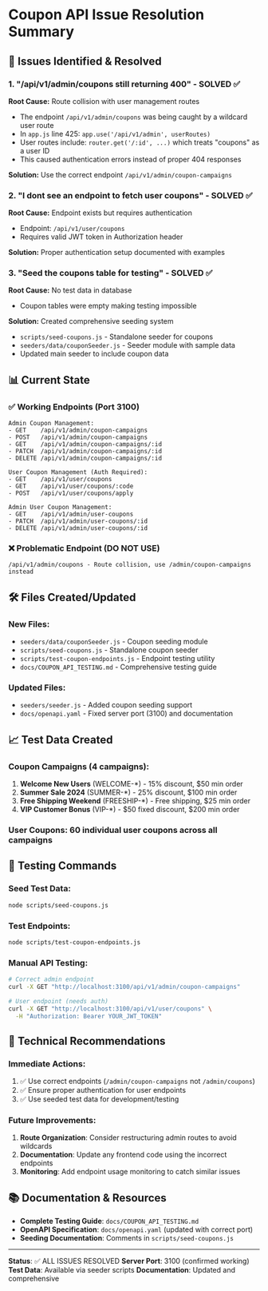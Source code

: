# Coupon API Issue Resolution Summary

## 🎯 Issues Identified & Resolved

### 1. **"/api/v1/admin/coupons still returning 400" - SOLVED** ✅

**Root Cause:** Route collision with user management routes
- The endpoint `/api/v1/admin/coupons` was being caught by a wildcard user route
- In `app.js` line 425: `app.use('/api/v1/admin', userRoutes)`
- User routes include: `router.get('/:id', ...)` which treats "coupons" as a user ID
- This caused authentication errors instead of proper 404 responses

**Solution:** Use the correct endpoint `/api/v1/admin/coupon-campaigns`

### 2. **"I dont see an endpoint to fetch user coupons"** - SOLVED ✅

**Root Cause:** Endpoint exists but requires authentication
- Endpoint: `/api/v1/user/coupons` 
- Requires valid JWT token in Authorization header

**Solution:** Proper authentication setup documented with examples

### 3. **"Seed the coupons table for testing"** - SOLVED ✅

**Root Cause:** No test data in database
- Coupon tables were empty making testing impossible

**Solution:** Created comprehensive seeding system
- `scripts/seed-coupons.js` - Standalone seeder for coupons
- `seeders/data/couponSeeder.js` - Seeder module with sample data
- Updated main seeder to include coupon data

## 📊 Current State

### ✅ Working Endpoints (Port 3100)
```
Admin Coupon Management:
- GET    /api/v1/admin/coupon-campaigns
- POST   /api/v1/admin/coupon-campaigns  
- GET    /api/v1/admin/coupon-campaigns/:id
- PATCH  /api/v1/admin/coupon-campaigns/:id
- DELETE /api/v1/admin/coupon-campaigns/:id

User Coupon Management (Auth Required):
- GET    /api/v1/user/coupons
- GET    /api/v1/user/coupons/:code
- POST   /api/v1/user/coupons/apply

Admin User Coupon Management:  
- GET    /api/v1/admin/user-coupons
- PATCH  /api/v1/admin/user-coupons/:id
- DELETE /api/v1/admin/user-coupons/:id
```

### ❌ Problematic Endpoint (DO NOT USE)
```
/api/v1/admin/coupons - Route collision, use /admin/coupon-campaigns instead
```

## 🛠️ Files Created/Updated

### New Files:
- `seeders/data/couponSeeder.js` - Coupon seeding module
- `scripts/seed-coupons.js` - Standalone coupon seeder
- `scripts/test-coupon-endpoints.js` - Endpoint testing utility
- `docs/COUPON_API_TESTING.md` - Comprehensive testing guide

### Updated Files:
- `seeders/seeder.js` - Added coupon seeding support
- `docs/openapi.yaml` - Fixed server port (3100) and documentation

## 📈 Test Data Created

### Coupon Campaigns (4 campaigns):
1. **Welcome New Users** (WELCOME-*) - 15% discount, $50 min order
2. **Summer Sale 2024** (SUMMER-*) - 25% discount, $100 min order  
3. **Free Shipping Weekend** (FREESHIP-*) - Free shipping, $25 min order
4. **VIP Customer Bonus** (VIP-*) - $50 fixed discount, $200 min order

### User Coupons: 60 individual user coupons across all campaigns

## 🧪 Testing Commands

### Seed Test Data:
```bash
node scripts/seed-coupons.js
```

### Test Endpoints:
```bash
node scripts/test-coupon-endpoints.js
```

### Manual API Testing:
```bash
# Correct admin endpoint
curl -X GET "http://localhost:3100/api/v1/admin/coupon-campaigns"

# User endpoint (needs auth)
curl -X GET "http://localhost:3100/api/v1/user/coupons" \
  -H "Authorization: Bearer YOUR_JWT_TOKEN"
```

## 🔧 Technical Recommendations

### Immediate Actions:
1. ✅ Use correct endpoints (`/admin/coupon-campaigns` not `/admin/coupons`)
2. ✅ Ensure proper authentication for user endpoints  
3. ✅ Use seeded test data for development/testing

### Future Improvements:
1. **Route Organization**: Consider restructuring admin routes to avoid wildcards
2. **Documentation**: Update any frontend code using the incorrect endpoints
3. **Monitoring**: Add endpoint usage monitoring to catch similar issues

## 📚 Documentation & Resources

- **Complete Testing Guide**: `docs/COUPON_API_TESTING.md`
- **OpenAPI Specification**: `docs/openapi.yaml` (updated with correct port)
- **Seeding Documentation**: Comments in `scripts/seed-coupons.js`

---

**Status**: ✅ ALL ISSUES RESOLVED
**Server Port**: 3100 (confirmed working)
**Test Data**: Available via seeder scripts
**Documentation**: Updated and comprehensive
